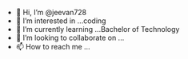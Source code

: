 - 👋 Hi, I’m @jeevan728
- 👀 I’m interested in ...coding
- 🌱 I’m currently learning ...Bachelor of Technology
- 💞️ I’m looking to collaborate on ...
- 📫 How to reach me ...

<!---
jeevan728/jeevan728 is a ✨ special ✨ repository because its `README.md` (this file) appears on your GitHub profile.
You can click the Preview link to take a look at your changes.
--->

